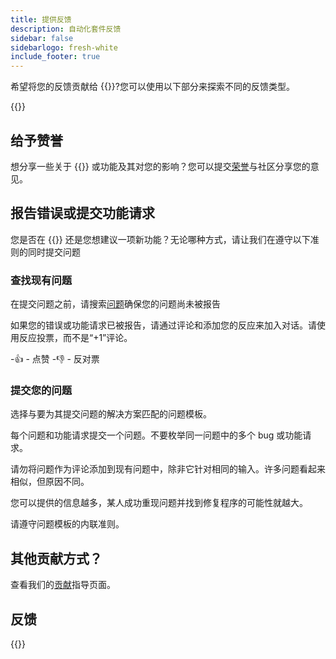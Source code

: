 ```yaml
---
title: 提供反馈
description: 自动化套件反馈
sidebar: false
sidebarlogo: fresh-white
include_footer: true
---
```

希望将您的反馈贡献给 {{<product-name>}}?您可以使用以下部分来探索不同的反馈类型。

{{<toc>}}

## 给予赞誉

想分享一些关于 {{<product-name>}} 或功能及其对您的影响？您可以提交[荣誉](https://github.com/microsoft/powercat-automation-kit/issues/new?assignees=&labels=automation-kit%2Ckudos&template=4-automation-kit-kudos.yml&title=%5BAutomation+Kit+-+Kudos%5D+Your+summary)与社区分享您的意见。

## 报告错误或提交功能请求

您是否在 {{<product-name>}} 还是您想建议一项新功能？无论哪种方式，请让我们在遵守以下准则的同时提交问题

### 查找现有问题

在提交问题之前，请搜索[问题](https://github.com/microsoft/automation-kit/issues)确保您的问题尚未被报告

如果您的错误或功能请求已被报告，请通过评论和添加您的反应来加入对话。请使用反应投票，而不是“+1”评论。

-👍 - 点赞
-👎 - 反对票

### 提交您的问题

选择与要为其提交问题的解决方案匹配的问题模板。

每个问题和功能请求提交一个问题。不要枚举同一问题中的多个 bug 或功能请求。

请勿将问题作为评论添加到现有问题中，除非它针对相同的输入。许多问题看起来相似，但原因不同。

您可以提供的信息越多，某人成功重现问题并找到修复程序的可能性就越大。

请遵守问题模板的内联准则。

## 其他贡献方式？

查看我们的[贡献](/zh-Hans/contribution)指导页面。

## 反馈

{{<questions name="/contribution/feedback.json" completed="Thank you for providing feedback" showNavigationButtons=false >}}
